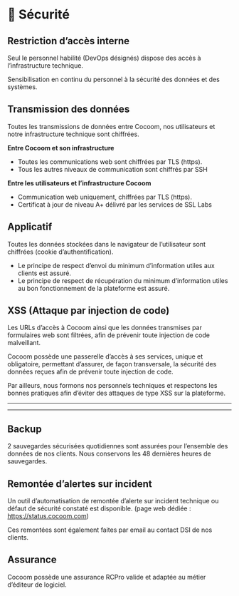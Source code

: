 # 🔐 Sécurité

## Restriction d’accès interne 

Seul le personnel habilité (DevOps désignés) dispose des accès à l’infrastructure technique.

Sensibilisation en continu du personnel à la sécurité des données et des systèmes.


## Transmission des données

Toutes les transmissions de données entre Cocoom, nos utilisateurs et notre infrastructure technique sont chiffrées.

**Entre Cocoom et son infrastructure**

- Toutes les communications web sont chiffrées par TLS (https).
- Tous les autres niveaux de communication sont chiffrés par SSH

**Entre les utilisateurs et l’infrastructure Cocoom**

- Communication web uniquement, chiffrées par TLS (https).
- Certificat à jour de niveau A+ délivré par les services de SSL Labs

 

## Applicatif

Toutes les données stockées dans le navigateur de l’utilisateur sont chiffrées (cookie d’authentification).


- Le principe de respect d’envoi du minimum d’information utiles aux clients est assuré.
- Le principe de respect de récupération du minimum d’information utiles au bon fonctionnement de la plateforme est assuré.

 

## XSS (Attaque par injection de code)

Les URLs d’accès à Cocoom ainsi que les données transmises par formulaires web sont filtrées, afin de prévenir toute injection de code malveillant.
 
Cocoom possède une passerelle d’accès à ses services, unique et obligatoire, permettant d’assurer, de façon transversale, la sécurité des données reçues afin de prévenir toute injection de code.
 
Par ailleurs, nous formons nos personnels techniques et respectons les bonnes pratiques afin d’éviter des attaques de type XSS sur la plateforme.
 ****
 ****

## Backup

2 sauvegardes sécurisées quotidiennes sont assurées pour l’ensemble des données de nos clients. Nous conservons les 48 dernières heures de sauvegardes.
 

##  Remontée d’alertes sur incident

 
Un outil d’automatisation de remontée d’alerte sur incident technique ou défaut de sécurité constaté est disponible. (page web dédiée : https://status.cocoom.com)

Ces remontées sont également faites par email au contact DSI de nos clients.


## Assurance

Cocoom possède une assurance RCPro valide et adaptée au métier d’éditeur de logiciel.

